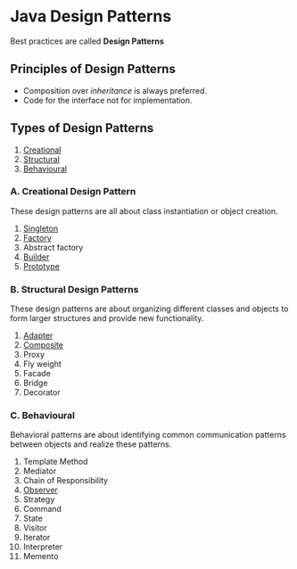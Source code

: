 # Java Design Patterns

Best practices are called **Design Patterns**

## Principles of Design Patterns

* Composition over _inheritance_ is always preferred.
* Code for the interface not for implementation.

## Types of Design Patterns

1. [Creational](#a-creational-design-pattern)
2. [Structural](#b-structural-design-patterns)
3. [Behavioural](#c-behavioural)

### A. Creational Design Pattern

These design patterns are all about class instantiation or object creation.

1. [Singleton](docs/pattern/singleton-design-pattern.md)
2. [Factory](docs/pattern/factory-design-pattern.md)
3. Abstract factory
4. [Builder](docs/pattern/builder-design-pattern.md)
5. [Prototype](docs/pattern/prototype-design-pattern.md)

### B. Structural Design Patterns

These design patterns are about organizing different classes and objects to form larger structures and provide new functionality.

1. [Adapter](docs/pattern/adapter-design-pattern.md)
2. [Composite](docs/pattern/composite-design-pattern.md)
3. Proxy
4. Fly weight
5. Facade
6. Bridge
7. Decorator

### C. Behavioural

Behavioral patterns are about identifying common communication patterns between objects and realize these patterns.

1. Template Method
2. Mediator
3. Chain of Responsibility
4. [Observer](docs/pattern/observer-design-pattern.md)
5. Strategy
6. Command
7. State
8. Visitor
9. Iterator
10. Interpreter
11. Memento

